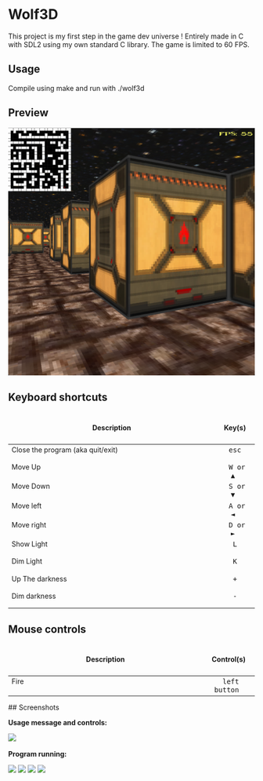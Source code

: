 # Wolf3D

This project is my first step in the game dev universe !
Entirely made in C with SDL2 using my own standard C library.
The game is limited to 60 FPS.

## Usage

Compile using make and run with ./wolf3d

## Preview
![](https://github.com/aitelkob/Wolf3D_teamA/blob/master/resources/screenshot.png)

## Keyboard shortcuts

<table width="100%">
<thead>
<tr>
<td width="65%" height="60px" align="center" cellpadding="0">
<strong>Description</strong>
</td>
<td width="10%" align="center" cellpadding="0">
<span style="width:70px">&nbsp;</span><strong>Key(s)</strong><span style="width:50px">&nbsp;</span>
</td>
</tr>
</thead>
<tbody>
<tr>
<td valign="top" height="30px">Close the program (aka quit/exit)</td>
<td valign="top" align="center"><kbd>&nbsp;esc&nbsp;</kbd></td>
</tr>
<tr>
<td valign="top" height="30px">Move Up</td>
<td valign="top" align="center"><kbd>&nbsp;W or ▲&nbsp;</kbd></td>
</tr>
<tr>
<td valign="top" height="30px">Move Down</td>
<td valign="top" align="center"><kbd>&nbsp;S or ▼&nbsp;</kbd></td>
</tr>
<tr>
<td valign="top" height="30px">Move left</td>
<td valign="top" align="center"><kbd>&nbsp;A or ◄&nbsp;</kbd></td>
</tr>
<tr>
<td valign="top" height="30px">Move right</td>
<td valign="top" align="center"><kbd>&nbsp;D or ►&nbsp;</kbd></td>
</tr>
<tr>
<td valign="top" height="30px">Show Light</td>
<td valign="top" align="center"><kbd>&nbsp;L&nbsp;</kbd></td>
</tr>
<tr>
<td valign="top" height="30px">Dim Light</td>
<td valign="top" align="center"><kbd>&nbsp;K&nbsp;</kbd></td>
</tr>
<tr>
<td valign="top" height="30px">Up The darkness</td>
<td valign="top" align="center"><kbd>&nbsp;+&nbsp;</kbd></td>
</tr>
<tr>
<td valign="top" height="30px">Dim darkness</td>
<td valign="top" align="center"><kbd>&nbsp;-&nbsp;</kbd></td>
</tr>

</tbody>
</table>

## Mouse controls

<table width="100%">
<thead>
<tr>
<td width="60%" height="60px" align="center" cellpadding="0">
<strong>Description</strong>
</td>
<td width="10%" align="center" cellpadding="0">
<span style="width:70px">&nbsp;</span><strong>Control(s)</strong><span style="width:50px">&nbsp;</span>
</td>
</tr>
</thead>
<tbody>
<tr>
<td valign="top" height="30px">Fire</td>
<td valign="top" align="center"><kbd>&nbsp;left button&nbsp;</kbd></td>
</tr>
</tbody>
</table>
## Screenshots

**Usage message and controls:**

<img src="resources/12.png" width="400" />

**Program running:**

<img src="resources/fractol1.png" width="550" />

<img src="resources/fractol2.png" width="550" />

<img src="resources/fractol3.png" width="550" />

<img src="resources/fractol4.png" width="550" />
